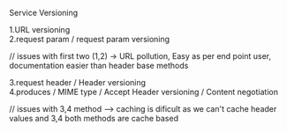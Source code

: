 Service Versioning

1.URL versioning <br>
2.request param / request param versioning <br>
<p>// issues with first two (1,2) -> URL pollution, Easy as per end point user,
documentation easier than header base methods</p>
3.request header / Header versioning <br>
4.produces / MIME type / Accept Header versioning / Content negotiation <br>
<p>// issues with 3,4 method --> caching is dificult as we can't cache header values 
and 3,4 both methods are cache based</p>